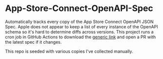 # App-Store-Connect-OpenAPI-Spec

Automatically tracks every copy of the App Store Connect OpenAPI JSON Spec. 
Apple does not appear to keep a list of every instance of the OpenAPI schema so it's hard to determine diffs across versions.
This project runs a cron job in GitHub Actions to download the [generic link](https://developer.apple.com/sample-code/app-store-connect/app-store-connect-openapi-specification.zip) and open a PR with the latest spec if it changes.

This repo is seeded with various copies I've collected manually.
